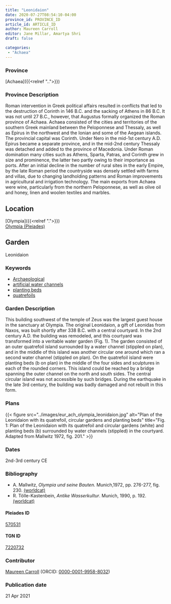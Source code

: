 ```yaml
---
title: "Leonidaion"
date: 2020-07-27T08:54:10-04:00
province_id: PROVINCE_ID
article_id: ARTICLE_ID
author: Maureen Carroll
editor: Jane Millar, Amartya Shri
draft: false

categories:
 - "Achaea"
---
```


### Province

[Achaea]({{<relref "..">}})

### Province Description

Roman intervention in Greek political affairs resulted in conflicts that led to the destruction of Corinth in 146 B.C. and the sacking of Athens in 86 B.C. It was not until 27 B.C., however, that Augustus formally organized the Roman province of Achaea. Achaea consisted of the cities and territories of the southern Greek mainland between the Peloponnese and Thessaly, as well as Epirus in the northwest and the Ionian and some of the Aegean islands.
The provincial capital was Corinth. Under Nero in the mid-1st century A.D. Epirus became a separate province, and in the mid-2nd century Thessaly was detached and added to the province of Macedonia. Under Roman domination many cities such as Athens, Sparta, Patras, and Corinth grew in size and prominence, the latter two partly owing to their importance as ports.  After an initial decline in the number of rural sites in the early Empire, by the late Roman period the countryside was densely settled with farms and villas, due to changing landholding patterns and Roman improvements in agricultural and irrigation technology. The main exports from Achaea were wine, particularly from the northern Peloponnese, as well as olive oil and honey, linen and woolen textiles and marbles.

## Location


[Olympia]({{<relref ".">}}) \
[Olympia (Pleiades)](https://pleiades.stoa.org/places/570531)

<!--### Location Description-->

<!-- LEAVE THIS BLANK FOR NOW

## Sublocation

[AREA WITHIN LOCATION, LIKE “PALATINE HILL”](GEOREFERENCE LINK)
A sublocation is any area larger than an individual garden, but located within a location. I would always try to include a link to a controlled vocabulary here if possible. This ID may well be different from the Garden ID, e.g., Pompeii versus a Garden in one of the houses which has its own Pleiades ID.
-->

<!--### Sublocation Description-->

<!-- DESCRIPTION -->

## Garden

Leonidaion

### Keywords

- [Archaeological](#)
- [artificial water channels](http://vocab.getty.edu/page/aat/300133792)
- [planting beds]( http://vocab.getty.edu/page/aat/300430426)
- [quatrefoils](http://vocab.getty.edu/page/aat/300009784)


### Garden Description

This building southwest of the temple of Zeus was the largest guest house in the sanctuary at Olympia.  The original Leonidaion, a gift of Leonidas from Naxos, was built shortly after 338 B.C. with a central courtyard.  In the 2nd century A.D. the building was remodeled, and this courtyard was transformed into a veritable water garden (Fig. 1).  The garden consisted of an outer quatrefoil island surrounded by a water channel (stippled on plan), and in the middle of this island was another circular one around which ran a second water channel (stippled on plan).  On the quatrefoil island were planting beds (b on plan) in the middle of the four sides and sculptures in each of the rounded corners.  This island could be reached by a bridge spanning the outer channel on the north and south sides. The central circular island was not accessible by such bridges.  During the earthquake in the late 3rd century, the building was badly damaged and not rebuilt in this form.

<!--### Maps-->

<!--
OLD WAY (DO NOT USE)
![alt_text](../../images/image_name.ext)
*CAPTION*

NEW WAY ↓↓↓↓
{{< figure src="../images/image_name.ext" alt="ALT_TEXT" title="CAPTION" >}}
-->

### Plans

{{< figure src="../images/eur_ach_olympia_leonidaion.jpg" alt="Plan of the Leonidaion with its quatrefoil, circular gardens and planting beds" title="Fig. 1: Plan of the Leonidaion with its quatrefoil and circular gardens (white) and planting beds (b) surrounded by water channels (stippled) in the courtyard. Adapted from Mallwitz 1972, fig. 201." >}}

<!--### Images-->

<!--
OLD WAY (DO NOT USE)
![alt_text](../../images/image_name.ext)
*CAPTION*

NEW WAY ↓↓↓↓
{{< figure src="../images/image_name.ext" alt="ALT_TEXT" title="CAPTION" >}}
-->

### Dates

2nd-3rd century CE

### Bibliography

* A. Mallwitz, *Olympia und seine Bauten.* Munich,1972, pp. 276-277, fig. 230. [(worldcat)](http://www.worldcat.org/oclc/51584745)
* R. Tölle-Kastenbein, *Antike Wasserkultur*. Munich, 1990, p. 192. [(worldcat)](http://www.worldcat.org/oclc/231090332)

<!--#### Periodo ID-->

<!-- [PERIODO_ID](https://pleiades.stoa.org/places/PLEIADES_ID) -->

#### Pleiades ID

[570531](https://pleiades.stoa.org/places/570531)

#### TGN ID

[7220732](http://vocab.getty.edu/page/tgn/7220732)

### Contributor

[Maureen Carroll](link) (ORCID: [0000-0001-9958-8032](https://orcid.org/0000-0001-9958-8032))

### Publication date


21 Apr 2021

<!--### Related articles-->

<!-- Links to other related articles. Leave blank for now -->